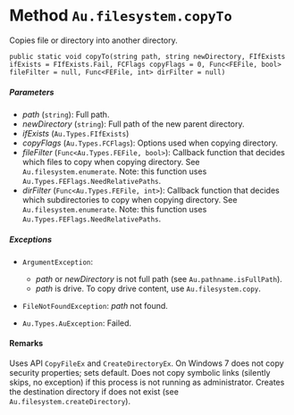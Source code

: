 # Method `Au.filesystem.copyTo`

Copies file or directory into another directory.

```
public static void copyTo(string path, string newDirectory, FIfExists ifExists = FIfExists.Fail, FCFlags copyFlags = 0, Func<FEFile, bool> fileFilter = null, Func<FEFile, int> dirFilter = null)
```

##### Parameters

- *path*  (`string`):
    Full path.
- *newDirectory*  (`string`):
    Full path of the new parent directory.
- *ifExists*  (`Au.Types.FIfExists`)
- *copyFlags*  (`Au.Types.FCFlags`):
    Options used when copying directory.
- *fileFilter*  (`Func<Au.Types.FEFile, bool>`):
    Callback function that decides which files to copy when copying directory. See `Au.filesystem.enumerate`. Note: this function uses `Au.Types.FEFlags.NeedRelativePaths`.
- *dirFilter*  (`Func<Au.Types.FEFile, int>`):
    Callback function that decides which subdirectories to copy when copying directory. See `Au.filesystem.enumerate`. Note: this function uses `Au.Types.FEFlags.NeedRelativePaths`.

##### Exceptions

- `ArgumentException`:

    - *path* or *newDirectory* is not full path (see `Au.pathname.isFullPath`).
    - *path* is drive. To copy drive content, use `Au.filesystem.copy`.
- `FileNotFoundException`:
    *path* not found.
- `Au.Types.AuException`:
    Failed.

#### Remarks

Uses API `CopyFileEx` and `CreateDirectoryEx`. On Windows 7 does not copy security properties; sets default. Does not copy symbolic links (silently skips, no exception) if this process is not running as administrator. Creates the destination directory if does not exist (see `Au.filesystem.createDirectory`).